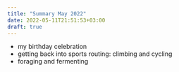 ```yaml
---
title: "Summary May 2022"
date: 2022-05-11T21:51:53+03:00
draft: true
---
```

- my birthday celebration
- getting back into sports routing: climbing and cycling
- foraging and fermenting
